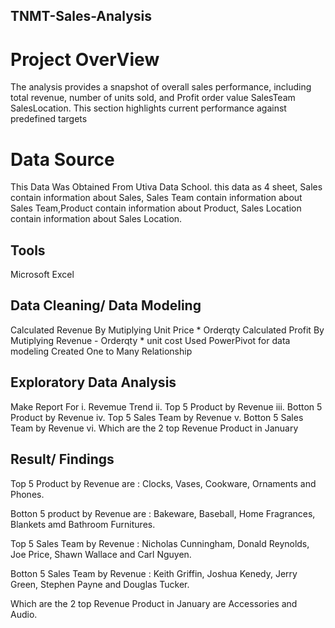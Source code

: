 ## TNMT-Sales-Analysis
# Project OverView 
The analysis provides a snapshot of overall sales performance, including total revenue, number of units sold, and Profit order value SalesTeam SalesLocation. This section highlights current performance against predefined targets
# Data Source
This Data Was Obtained From Utiva Data School. this data as 4 sheet, Sales contain information about Sales, Sales Team contain information about Sales Team,Product contain information about Product, Sales Location contain information about Sales Location.
## Tools
Microsoft Excel
## Data Cleaning/ Data Modeling 
Calculated Revenue By Mutiplying Unit Price * Orderqty
Calculated Profit By Mutiplying Revenue - Orderqty * unit cost
Used PowerPivot for data modeling 
Created One to Many Relationship
## Exploratory Data Analysis
Make Report For 
i. Revemue Trend 
ii. Top 5 Product by Revenue
iii. Botton 5 Product by Revenue
iv. Top 5 Sales Team by Revenue
v. Botton 5 Sales Team by Revenue
vi. Which are the 2 top Revenue Product in January 
## Result/ Findings
Top 5 Product by Revenue are : Clocks, Vases, Cookware, Ornaments and Phones. 

Botton 5 product by Revenue are : Bakeware, Baseball, Home Fragrances, Blankets amd Bathroom Furnitures.

Top 5 Sales Team by Revenue : Nicholas Cunningham, Donald Reynolds,  Joe Price, Shawn Wallace and Carl Nguyen.

Botton 5 Sales Team by Revenue : Keith Griffin, Joshua Kenedy, Jerry Green, Stephen Payne and Douglas Tucker.

Which are the 2 top Revenue Product in January are Accessories and Audio.















